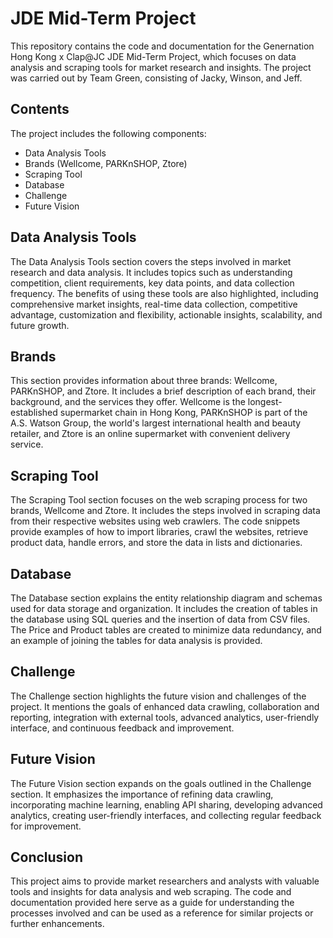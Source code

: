 # JDE Mid-Term Project

This repository contains the code and documentation for the Genernation Hong Kong x Clap@JC JDE Mid-Term Project, which focuses on data analysis and scraping tools for market research and insights. The project was carried out by Team Green, consisting of Jacky, Winson, and Jeff.

## Contents

The project includes the following components:

- Data Analysis Tools
- Brands (Wellcome, PARKnSHOP, Ztore)
- Scraping Tool
- Database
- Challenge
- Future Vision

## Data Analysis Tools

The Data Analysis Tools section covers the steps involved in market research and data analysis. It includes topics such as understanding competition, client requirements, key data points, and data collection frequency. The benefits of using these tools are also highlighted, including comprehensive market insights, real-time data collection, competitive advantage, customization and flexibility, actionable insights, scalability, and future growth.

## Brands

This section provides information about three brands: Wellcome, PARKnSHOP, and Ztore. It includes a brief description of each brand, their background, and the services they offer. Wellcome is the longest-established supermarket chain in Hong Kong, PARKnSHOP is part of the A.S. Watson Group, the world's largest international health and beauty retailer, and Ztore is an online supermarket with convenient delivery service.

## Scraping Tool

The Scraping Tool section focuses on the web scraping process for two brands, Wellcome and Ztore. It includes the steps involved in scraping data from their respective websites using web crawlers. The code snippets provide examples of how to import libraries, crawl the websites, retrieve product data, handle errors, and store the data in lists and dictionaries.

## Database

The Database section explains the entity relationship diagram and schemas used for data storage and organization. It includes the creation of tables in the database using SQL queries and the insertion of data from CSV files. The Price and Product tables are created to minimize data redundancy, and an example of joining the tables for data analysis is provided.

## Challenge

The Challenge section highlights the future vision and challenges of the project. It mentions the goals of enhanced data crawling, collaboration and reporting, integration with external tools, advanced analytics, user-friendly interface, and continuous feedback and improvement.

## Future Vision

The Future Vision section expands on the goals outlined in the Challenge section. It emphasizes the importance of refining data crawling, incorporating machine learning, enabling API sharing, developing advanced analytics, creating user-friendly interfaces, and collecting regular feedback for improvement.

## Conclusion

This project aims to provide market researchers and analysts with valuable tools and insights for data analysis and web scraping. The code and documentation provided here serve as a guide for understanding the processes involved and can be used as a reference for similar projects or further enhancements.
